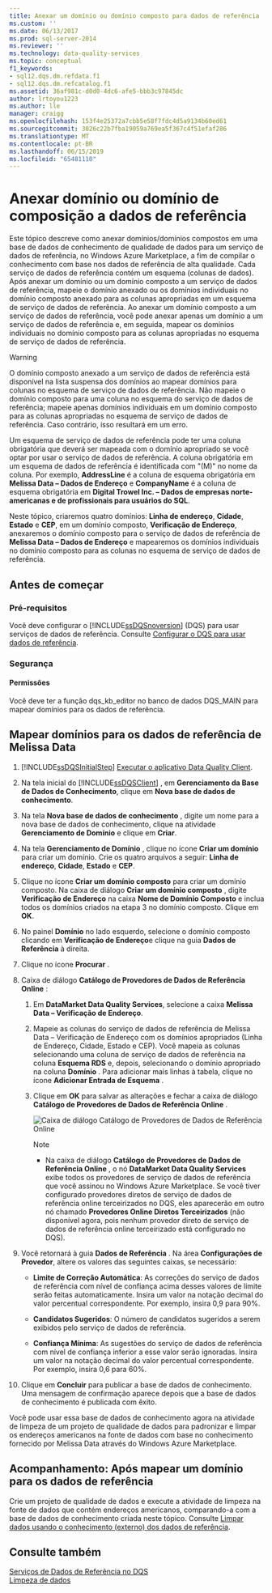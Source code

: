 ```yaml
---
title: Anexar um domínio ou domínio composto para dados de referência | Microsoft Docs
ms.custom: ''
ms.date: 06/13/2017
ms.prod: sql-server-2014
ms.reviewer: ''
ms.technology: data-quality-services
ms.topic: conceptual
f1_keywords:
- sql12.dqs.dm.refdata.f1
- sql12.dqs.dm.refcatalog.f1
ms.assetid: 36af981c-d0d0-4dc6-afe5-bbb3c97845dc
author: lrtoyou1223
ms.author: lle
manager: craigg
ms.openlocfilehash: 153f4e25372a7cbb5e58f7fdc4d5a9134b60ed61
ms.sourcegitcommit: 3026c22b7fba19059a769ea5f367c4f51efaf286
ms.translationtype: MT
ms.contentlocale: pt-BR
ms.lasthandoff: 06/15/2019
ms.locfileid: "65481110"
---
```

# <a name="attach-a-domain-or-composite-domain-to-reference-data"></a>Anexar domínio ou domínio de composição a dados de referência
  Este tópico descreve como anexar domínios/domínios compostos em uma base de dados de conhecimento de qualidade de dados para um serviço de dados de referência, no Windows Azure Marketplace, a fim de compilar o conhecimento com base nos dados de referência de alta qualidade. Cada serviço de dados de referência contém um esquema (colunas de dados). Após anexar um domínio ou um domínio composto a um serviço de dados de referência, mapeie o domínio anexado ou os domínios individuais no domínio composto anexado para as colunas apropriadas em um esquema de serviço de dados de referência. Ao anexar um domínio composto a um serviço de dados de referência, você pode anexar apenas um domínio a um serviço de dados de referência e, em seguida, mapear os domínios individuais no domínio composto para as colunas apropriadas no esquema de serviço de dados de referência.  
  
> [!WARNING]  
>  O domínio composto anexado a um serviço de dados de referência está disponível na lista suspensa dos domínios ao mapear domínios para colunas no esquema de serviço de dados de referência. Não mapeie o domínio composto para uma coluna no esquema do serviço de dados de referência; mapeie apenas domínios individuais em um domínio composto para as colunas apropriadas no esquema de serviço de dados de referência. Caso contrário, isso resultará em um erro.  
  
 Um esquema de serviço de dados de referência pode ter uma coluna obrigatória que deverá ser mapeada com o domínio apropriado se você optar por usar o serviço de dados de referência. A coluna obrigatória em um esquema de dados de referência é identificada com "(M)" no nome da coluna. Por exemplo, **AddressLine** é a coluna de esquema obrigatória em **Melissa Data – Dados de Endereço** e **CompanyName** é a coluna de esquema obrigatória em **Digital Trowel Inc. – Dados de empresas norte-americanas e de profissionais para usuários do SQL**.  
  
 Neste tópico, criaremos quatro domínios: **Linha de endereço**, **Cidade**, **Estado** e **CEP**, em um domínio composto, **Verificação de Endereço**, anexaremos o domínio composto para o serviço de dados de referência de **Melissa Data – Dados de Endereço** e mapearemos os domínios individuais no domínio composto para as colunas no esquema de serviço de dados de referência.  
  
## <a name="before-you-begin"></a>Antes de começar  
  
###  <a name="Prerequisites"></a> Pré-requisitos  
 Você deve configurar o [!INCLUDE[ssDQSnoversion](../includes/ssdqsnoversion-md.md)] (DQS) para usar serviços de dados de referência. Consulte [Configurar o DQS para usar dados de referência](../../2014/data-quality-services/configure-dqs-to-use-reference-data.md).  
  
###  <a name="Security"></a> Segurança  
  
#### <a name="permissions"></a>Permissões  
 Você deve ter a função dqs_kb_editor no banco de dados DQS_MAIN para mapear domínios para os dados de referência.  
  
##  <a name="Map"></a> Mapear domínios para os dados de referência de Melissa Data  
  
1.  [!INCLUDE[ssDQSInitialStep](../includes/ssdqsinitialstep-md.md)] [Executar o aplicativo Data Quality Client](../../2014/data-quality-services/run-the-data-quality-client-application.md).  
  
2.  Na tela inicial do [!INCLUDE[ssDQSClient](../includes/ssdqsclient-md.md)] , em **Gerenciamento da Base de Dados de Conhecimento**, clique em **Nova base de dados de conhecimento**.  
  
3.  Na tela **Nova base de dados de conhecimento** , digite um nome para a nova base de dados de conhecimento, clique na atividade **Gerenciamento de Domínio** e clique em **Criar**.  
  
4.  Na tela **Gerenciamento de Domínio** , clique no ícone **Criar um domínio** para criar um domínio. Crie os quatro arquivos a seguir: **Linha de endereço**, **Cidade**, **Estado** e **CEP**.  
  
5.  Clique no ícone **Criar um domínio composto** para criar um domínio composto. Na caixa de diálogo **Criar um domínio composto** , digite **Verificação de Endereço** na caixa **Nome de Domínio Composto** e inclua todos os domínios criados na etapa 3 no domínio composto. Clique em **OK**.  
  
6.  No painel **Domínio** no lado esquerdo, selecione o domínio composto clicando em **Verificação de Endereço**e clique na guia **Dados de Referência** à direita.  
  
7.  Clique no ícone **Procurar** .  
  
8.  Caixa de diálogo **Catálogo de Provedores de Dados de Referência Online** :  
  
    1.  Em **DataMarket Data Quality Services**, selecione a caixa **Melissa Data – Verificação de Endereço**.  
  
    2.  Mapeie as colunas do serviço de dados de referência de Melissa Data – Verificação de Endereço com os domínios apropriados (Linha de Endereço, Cidade, Estado e CEP). Você mapeia as colunas selecionando uma coluna de serviço de dados de referência na coluna **Esquema RDS** e, depois, selecionando o domínio apropriado na coluna **Domínio** . Para adicionar mais linhas à tabela, clique no ícone **Adicionar Entrada de Esquema** .  
  
    3.  Clique em **OK** para salvar as alterações e fechar a caixa de diálogo **Catálogo de Provedores de Dados de Referência Online** .  
  
         ![Caixa de diálogo Catálogo de Provedores de Dados de Referência Online](../../2014/data-quality-services/media/dqs-onlinereferencedataproviderscatalog.gif "Caixa de diálogo Catálogo de Provedores de Dados de Referência Online")  
  
        > [!NOTE]  
        >  -   Na caixa de diálogo **Catálogo de Provedores de Dados de Referência Online** , o nó **DataMarket Data Quality Services** exibe todos os provedores de serviço de dados de referência que você assinou no Windows Azure Marketplace. Se você tiver configurado provedores diretos de serviço de dados de referência online terceirizados no DQS, eles aparecerão em outro nó chamado **Provedores Online Diretos Terceirizados** (não disponível agora, pois nenhum provedor direto de serviço de dados de referência online terceirizado está configurado no DQS).  
  
9. Você retornará à guia **Dados de Referência** . Na área **Configurações de Provedor**, altere os valores das seguintes caixas, se necessário:  
  
    -   **Limite de Correção Automática**: As correções do serviço de dados de referência com nível de confiança acima desses valores de limite serão feitas automaticamente. Insira um valor na notação decimal do valor percentual correspondente. Por exemplo, insira 0,9 para 90%.  
  
    -   **Candidatos Sugeridos**: O número de candidatos sugeridos a serem exibidos pelo serviço de dados de referência.  
  
    -   **Confiança Mínima**: As sugestões do serviço de dados de referência com nível de confiança inferior a esse valor serão ignoradas. Insira um valor na notação decimal do valor percentual correspondente. Por exemplo, insira 0,6 para 60%.  
  
10. Clique em **Concluir** para publicar a base de dados de conhecimento. Uma mensagem de confirmação aparece depois que a base de dados de conhecimento é publicada com êxito.  
  
 Você pode usar essa base de dados de conhecimento agora na atividade de limpeza de um projeto de qualidade de dados para padronizar e limpar os endereços americanos na fonte de dados com base no conhecimento fornecido por Melissa Data através do Windows Azure Marketplace.  
  
##  <a name="FollowUp"></a> Acompanhamento: Após mapear um domínio para os dados de referência  
 Crie um projeto de qualidade de dados e execute a atividade de limpeza na fonte de dados que contém endereços americanos, comparando-a com a base de dados de conhecimento criada neste tópico. Consulte [Limpar dados usando o conhecimento &#40;externo&#41; dos dados de referência](../../2014/data-quality-services/cleanse-data-using-reference-data-external-knowledge.md).  
  
## <a name="see-also"></a>Consulte também  
 [Serviços de Dados de Referência no DQS](../../2014/data-quality-services/reference-data-services-in-dqs.md)   
 [Limpeza de dados](../../2014/data-quality-services/data-cleansing.md)  
  
  
